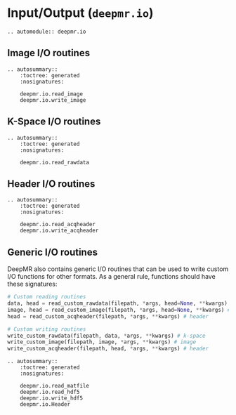 # Input/Output (`deepmr.io`)

```{eval-rst}
.. automodule:: deepmr.io
```

## Image I/O routines
```{eval-rst}
.. autosummary::
	:toctree: generated
	:nosignatures:
	
	deepmr.io.read_image
	deepmr.io.write_image
```

## K-Space I/O routines
```{eval-rst}
.. autosummary::
	:toctree: generated
	:nosignatures:
	
	deepmr.io.read_rawdata
```

## Header I/O routines
```{eval-rst}
.. autosummary::
	:toctree: generated
	:nosignatures:
	
	deepmr.io.read_acqheader
	deepmr.io.write_acqheader
```

## Generic I/O routines

DeepMR also contains generic I/O routines that can be used to write custom I/O functions for other formats. As a general rule, functions should have these signatures:

```python
# Custom reading routines
data, head = read_custom_rawdata(filepath, *args, head=None, **kwargs) # k-space
image, head = read_custom_image(filepath, *args, head=None, **kwargs) # image
head = read_custom_acqheader(filepath, *args, **kwargs) # header

# Custom writing routines
write_custom_rawdata(filepath, data, *args, **kwargs) # k-space
write_custom_image(filepath, image, *args, **kwargs) # image
write_custom_acqheader(filepath, head, *args, **kwargs) # header
```



```{eval-rst}
.. autosummary::
	:toctree: generated
	:nosignatures:
	
	deepmr.io.read_matfile
	deepmr.io.read_hdf5
	deepmr.io.write_hdf5
	deepmr.io.Header
```
